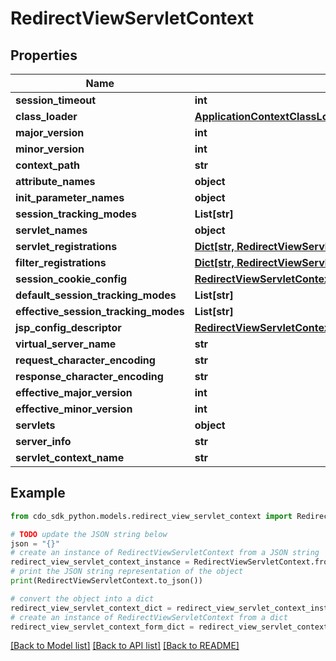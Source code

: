 # RedirectViewServletContext


## Properties

Name | Type | Description | Notes
------------ | ------------- | ------------- | -------------
**session_timeout** | **int** |  | [optional] 
**class_loader** | [**ApplicationContextClassLoaderParentUnnamedModuleClassLoader**](ApplicationContextClassLoaderParentUnnamedModuleClassLoader.md) |  | [optional] 
**major_version** | **int** |  | [optional] 
**minor_version** | **int** |  | [optional] 
**context_path** | **str** |  | [optional] 
**attribute_names** | **object** |  | [optional] 
**init_parameter_names** | **object** |  | [optional] 
**session_tracking_modes** | **List[str]** |  | [optional] 
**servlet_names** | **object** |  | [optional] 
**servlet_registrations** | [**Dict[str, RedirectViewServletContextServletRegistrationsValue]**](RedirectViewServletContextServletRegistrationsValue.md) |  | [optional] 
**filter_registrations** | [**Dict[str, RedirectViewServletContextFilterRegistrationsValue]**](RedirectViewServletContextFilterRegistrationsValue.md) |  | [optional] 
**session_cookie_config** | [**RedirectViewServletContextSessionCookieConfig**](RedirectViewServletContextSessionCookieConfig.md) |  | [optional] 
**default_session_tracking_modes** | **List[str]** |  | [optional] 
**effective_session_tracking_modes** | **List[str]** |  | [optional] 
**jsp_config_descriptor** | [**RedirectViewServletContextJspConfigDescriptor**](RedirectViewServletContextJspConfigDescriptor.md) |  | [optional] 
**virtual_server_name** | **str** |  | [optional] 
**request_character_encoding** | **str** |  | [optional] 
**response_character_encoding** | **str** |  | [optional] 
**effective_major_version** | **int** |  | [optional] 
**effective_minor_version** | **int** |  | [optional] 
**servlets** | **object** |  | [optional] 
**server_info** | **str** |  | [optional] 
**servlet_context_name** | **str** |  | [optional] 

## Example

```python
from cdo_sdk_python.models.redirect_view_servlet_context import RedirectViewServletContext

# TODO update the JSON string below
json = "{}"
# create an instance of RedirectViewServletContext from a JSON string
redirect_view_servlet_context_instance = RedirectViewServletContext.from_json(json)
# print the JSON string representation of the object
print(RedirectViewServletContext.to_json())

# convert the object into a dict
redirect_view_servlet_context_dict = redirect_view_servlet_context_instance.to_dict()
# create an instance of RedirectViewServletContext from a dict
redirect_view_servlet_context_form_dict = redirect_view_servlet_context.from_dict(redirect_view_servlet_context_dict)
```
[[Back to Model list]](../README.md#documentation-for-models) [[Back to API list]](../README.md#documentation-for-api-endpoints) [[Back to README]](../README.md)


